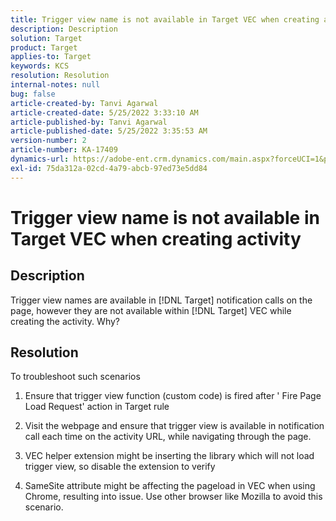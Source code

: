 ```yaml
---
title: Trigger view name is not available in Target VEC when creating activity
description: Description
solution: Target
product: Target
applies-to: Target
keywords: KCS
resolution: Resolution
internal-notes: null
bug: false
article-created-by: Tanvi Agarwal
article-created-date: 5/25/2022 3:33:10 AM
article-published-by: Tanvi Agarwal
article-published-date: 5/25/2022 3:35:53 AM
version-number: 2
article-number: KA-17409
dynamics-url: https://adobe-ent.crm.dynamics.com/main.aspx?forceUCI=1&pagetype=entityrecord&etn=knowledgearticle&id=d992f462-dbdb-ec11-a7b6-0022480b05aa
exl-id: 75da312a-02cd-4a79-abcb-97ed73e5dd84
---
```

# Trigger view name is not available in Target VEC when creating activity

## Description


Trigger view names are available in [!DNL Target] notification calls on the page, however they are not available within [!DNL Target] VEC while creating the activity. Why?


## Resolution


To troubleshoot such scenarios

1. Ensure that trigger view function (custom code) is fired after ' Fire Page Load Request' action in Target rule

2. Visit the webpage and ensure that trigger view is available in notification call each time on the activity URL, while navigating through the page.

3. VEC helper extension might be inserting the library which will not load trigger view, so disable the extension to verify

4. SameSite attribute might be affecting the pageload in VEC when using Chrome, resulting into issue. Use other browser like Mozilla to avoid this scenario.
